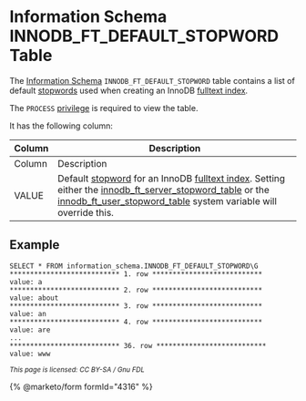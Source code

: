 # Information Schema INNODB\_FT\_DEFAULT\_STOPWORD Table

The [Information Schema](../../) `INNODB_FT_DEFAULT_STOPWORD` table contains a list of default [stopwords](../../../../../../../ha-and-performance/optimization-and-tuning/optimization-and-indexes/full-text-indexes/full-text-index-stopwords.md) used when creating an InnoDB [fulltext index](../../../../../../../ha-and-performance/optimization-and-tuning/optimization-and-indexes/full-text-indexes/).

The `PROCESS` [privilege](../../../../../account-management-sql-statements/grant.md) is required to view the table.

It has the following column:

| Column | Description                                                                                                                                                                                                                                                                                                                                                                                                                                                                                                                                                                                                                |
| ------ | -------------------------------------------------------------------------------------------------------------------------------------------------------------------------------------------------------------------------------------------------------------------------------------------------------------------------------------------------------------------------------------------------------------------------------------------------------------------------------------------------------------------------------------------------------------------------------------------------------------------------- |
| Column | Description                                                                                                                                                                                                                                                                                                                                                                                                                                                                                                                                                                                                                |
| VALUE  | Default [stopword](../../../../../../../ha-and-performance/optimization-and-tuning/optimization-and-indexes/full-text-indexes/full-text-index-stopwords.md) for an InnoDB [fulltext index](../../../../../../../ha-and-performance/optimization-and-tuning/optimization-and-indexes/full-text-indexes/). Setting either the [innodb\_ft\_server\_stopword\_table](../../../../../../../server-usage/storage-engines/innodb/innodb-system-variables.md) or the [innodb\_ft\_user\_stopword\_table](../../../../../../../server-usage/storage-engines/innodb/innodb-system-variables.md) system variable will override this. |

## Example

```
SELECT * FROM information_schema.INNODB_FT_DEFAULT_STOPWORD\G
*************************** 1. row ***************************
value: a
*************************** 2. row ***************************
value: about
*************************** 3. row ***************************
value: an
*************************** 4. row ***************************
value: are
...
*************************** 36. row ***************************
value: www
```

<sub>_This page is licensed: CC BY-SA / Gnu FDL_</sub>

{% @marketo/form formId="4316" %}
